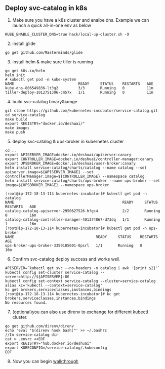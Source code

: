 ## Deploy svc-catalog in k8s

1. Make sure you have a k8s cluster and enalbe dns. Example we can launch a quick all-in-one env as below
```
KUBE_ENABLE_CLUSTER_DNS=true hack/local-up-cluster.sh -O
```

2. install glide
```
go get github.com/Masterminds/glide
```

3. install helm & make sure tiller is running
```
go get k8s.io/helm
helm init
# kubectl get pod -n kube-system
NAME                             READY     STATUS    RESTARTS   AGE
kube-dns-806549836-lt3g2         3/3       Running   0          11m
tiller-deploy-1012751306-cm57x   1/1       Running   0          11m

```
4. build svc-catalog binary&iamge
```
git clone https://github.com/kubernetes-incubator/service-catalog.git
cd service-catalog
make build
export REGISTRY="docker.io/deshuai/"
make images
make push
```

5. deploy svc-catalog & ups-broker in kubernetes cluster
```
cd ..
export APISERVER_IMAGE=docker.io/deshuai/apiserver:canary
export CONTROLLER_IMAGE=docker.io/deshuai/controller-manager:canary
export UPSBROKER_IMAGE=docker.io/deshuai/user-broker:canary
helm install service-catalog/charts/catalog --name catalog --set apiserver.image=${APISERVER_IMAGE} --set controllerManager.image=${CONTROLLER_IMAGE} --namespace catalog
helm install service-catalog/charts/ups-broker --name ups-broker --set image=${UPSBROKER_IMAGE} --namespace ups-broker

[root@ip-172-18-13-114 kubernetes-incubator]# kubectl get pod -n catalog
NAME                                                 READY     STATUS    RESTARTS   AGE
catalog-catalog-apiserver-2950627526-hfgc4           2/2       Running   0          16m
catalog-catalog-controller-manager-401374867-d73dq   1/1       Running   1          16m
[root@ip-172-18-13-114 kubernetes-incubator]# kubectl get pod -n ups-broker
NAME                                     READY     STATUS    RESTARTS   AGE
ups-broker-ups-broker-3359185601-0psrl   1/1       Running   0          16m
```

6. Confirm svc-catalog deploy success and works well.
```
APISERVER=`kubectl get svc --no-headers -n catalog | awk '{print $2}'`
kubectl config set-cluster service-catalog --server=http://${APISERVER}:80
kubectl config set-context service-catalog --cluster=service-catalog
alias kc='kubectl --context=service-catalog'
kc get brokers,serviceclasses,instances,bindings
[root@ip-172-18-13-114 kubernetes-incubator]# kc get brokers,serviceclasses,instances,bindings
No resources found.
```

7. (optional)you can also use direnv to exchange for different kubectl cluster.
```
go get github.com/direnv/direnv
echo 'eval "$(direnv hook bash)"' >> ~/.bashrc
//In service-catalog dir
cat > .envrc <<EOF
export REGISTRY="hub.docker.io/deshuai"
export KUBECONFIG=/service-catalog/.kubeconfig
EOF
```
8. Now you can begin [walkthrough](https://github.com/kubernetes-incubator/service-catalog/blob/master/docs/walkthrough.md#step-5---creating-a-broker-resource)

